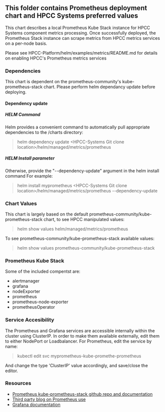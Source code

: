 ## This folder contains Prometheus deployment chart and HPCC Systems preferred values

This chart describes a local Prometheus Kube Stack instance for HPCC Systems component metrics processing.
Once successfully deployed, the Prometheus Stack instance can scrape metrics from HPCC metrics services on a per-node basis.

Please see HPCC-Platform/helm/examples/metrics/README.md for details on enabling HPCC's Prometheus metrics services

### Dependencies
This chart is dependent on the prometheus-community's kube-prometheus-stack chart. Please perform helm dependancy update before deploying.

#### Dependency update
##### HELM Command
Helm provides a convenient command to automatically pull appropriate dependencies to the /charts directory:
> helm dependency update \<HPCC-Systems Git clone location\>/helm/managed/metrics/prometheus

##### HELM Install parameter
Otherwise, provide the "--dependency-update" argument in the helm install command
For example:
> helm install myprometheus \<HPCC-Systems Git clone location\>/helm/managed/metrics/prometheus --dependency-update

### Chart Values
This chart is largely based on the default prometheus-community/kube-prometheus-stack chart, to see HPCC manipulated values:

> helm show values helm/managed/metrics/prometheus

To see prometheus-community/kube-prometheus-stack available values:

> helm show values prometheus-community/kube-prometheus-stack

### Prometheus Kube Stack
Some of the included compentst are:
- alertmanager
- grafana
- nodeExporter
- prometheus
- prometheus-node-exporter
- prometheusOperator

### Service Accesibility
The Prometheus and Grafana services are accessible internally within the cluster using ClusterIP. In order to make them available externally, edit them to either NodePort or Loadbalancer.
For Prometheus, edit the service by name:

>kubectl edit svc myprometheus-kube-promethe-prometheus

And change the type 'ClusterIP' value accordingly, and save/close the editor.

### Resources
- [Prometheus kube-prometheus-stack github repo and documentation](https://github.com/prometheus-community/helm-charts/blob/main/charts/kube-prometheus-stack/README.md)
- [Third party blog on Prometheus use](https://www.scalyr.com/blog/prometheus-tutorial-detailed-guide-to-getting-started/)
- [Grafana documentation](https://grafana.com/docs/grafana/latest/getting-started/)